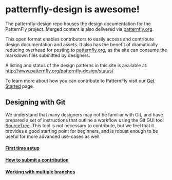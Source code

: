 patternfly-design is awesome!
=============================

The patternfly-design repo houses the design documentation for the PatternFly project. Merged content is also delivered via [patternfly.org](https://www.patternfly.org).

This open format enables contributors to easily access and contribute design documentation and assets. It also has the benefit of dramatically reducing overhead for posting to [patternfly.org](https://www.patternfly.org), as the site can consume the markdown files submitted by designers.

A listing and status of the design patterns in this site is available at: http://www.patternfly.org/patternfly-design/status/ 

To learn more about how you can contribute to PatternFly visit our [Get Started](https://github.com/patternfly/patternfly-design/wiki/home) page.

Designing with Git
--

We understand that many designers may not be familiar with Git, and have prepared a set of instructions that outline a workflow using the Git GUI tool [SourceTree](http://www.sourcetreeapp.com). This tool is not necessary to contribute, but we feel that it provides a good starting point for beginners, and is robust enough to be useful for more advanced use-cases as well.

#### [First time setup](https://github.com/patternfly/patternfly-design/wiki/How-to-Setup-your-Contribution-Environment)

#### [How to submit a contribution](https://github.com/patternfly/patternfly-design/wiki/How-to-Submit-a-Contribution)

#### [Working with multiple branches](https://github.com/patternfly/patternfly-design/wiki/Multiple-Branches)
